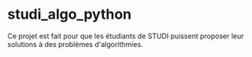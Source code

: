 # studi_algo_python
Ce projet est fait pour que les étudiants de STUDI puissent proposer leur solutions à des problèmes d'algorithmies.
